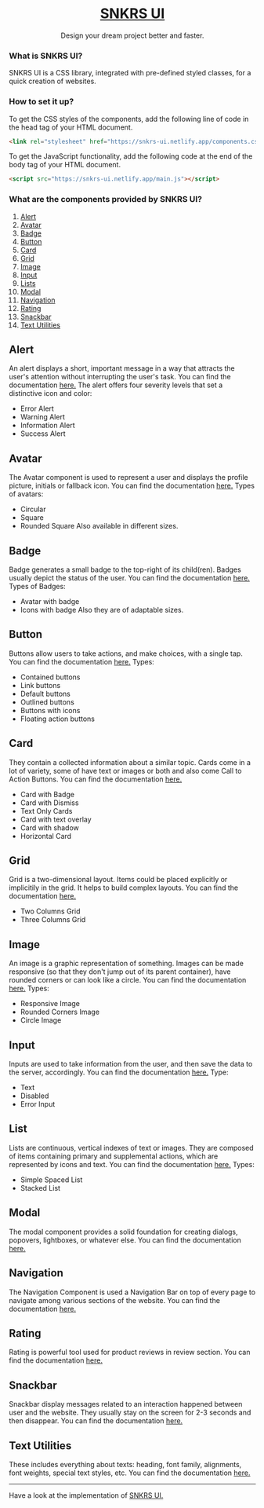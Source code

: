 <div align="center">

# [SNKRS UI](https://snkrs-ui.netlify.app)

Design your dream project better and faster.

</div>

### What is SNKRS UI?

SNKRS UI is a CSS library, integrated with pre-defined styled classes, for a quick creation of websites.

### How to set it up?

To get the CSS styles of the components, add the following line of code in the head tag of your HTML document.

```html
<link rel="stylesheet" href="https://snkrs-ui.netlify.app/components.css" />

```

To get the JavaScript functionality, add the following code at the end of the body tag of your HTML document.
```html
<script src="https://snkrs-ui.netlify.app/main.js"></script>
```

### What are the components provided by SNKRS UI?

1. [Alert](#alert)
2. [Avatar](#avatar)
3. [Badge](#badge)
4. [Button](#button)
5. [Card](#card)
6. [Grid](#grid)
7. [Image](#image)
8. [Input](#input)
9. [Lists](#list)
10. [Modal](#modal)
10. [Navigation](#navigation)
10. [Rating](#rating)
11. [Snackbar](#snackbar)
12. [Text Utilities](#text-utilities)

## Alert

An alert displays a short, important message in a way that attracts the user's attention without interrupting the user's task.
You can find the documentation [here.](https://snkrs-ui.netlify.app/components/alert/alert)
The alert offers four severity levels that set a distinctive icon and color:

- Error Alert
- Warning Alert
- Information Alert
- Success Alert

## Avatar

The Avatar component is used to represent a user and displays the profile picture, initials or fallback icon.
You can find the documentation [here.](https://snkrs-ui.netlify.app/components/avatar/avatar)
Types of avatars:

- Circular
- Square
- Rounded Square
  Also available in different sizes.

## Badge

Badge generates a small badge to the top-right of its child(ren). Badges usually depict the status of the user.
You can find the documentation [here.](https://snkrs-ui.netlify.app/components/badge/badge)
Types of Badges:

- Avatar with badge
- Icons with badge
  Also they are of adaptable sizes.

## Button

Buttons allow users to take actions, and make choices, with a single tap.
You can find the documentation [here.](https://snkrs-ui.netlify.app/components/button/button)
Types:

- Contained buttons
- Link buttons
- Default buttons
- Outlined buttons
- Buttons with icons
- Floating action buttons

## Card

They contain a collected information about a similar topic. Cards come in a lot of variety, some of have text or images or both and also come Call to Action Buttons.
You can find the documentation [here.](https://snkrs-ui.netlify.app/components/card/card)

- Card with Badge
- Card with Dismiss
- Text Only Cards
- Card with text overlay
- Card with shadow
- Horizontal Card

## Grid

Grid is a two-dimensional layout. Items could be placed explicitly or implicitily in the grid. It helps to build complex layouts.
You can find the documentation [here.](https://snkrs-ui.netlify.app/Components/grid/grid)

- Two Columns Grid
- Three Columns Grid

## Image

An image is a graphic representation of something. Images can be made responsive (so that they don't jump out of its parent container), have rounded corners or can look like a circle.
You can find the documentation [here.](https://snkrs-ui.netlify.app/components/image/image)
Types:

- Responsive Image
- Rounded Corners Image
- Circle Image

## Input

Inputs are used to take information from the user, and then save the data to the server, accordingly.
You can find the documentation [here.](https://snkrs-ui.netlify.app/components/input/input)
Type:

- Text
- Disabled
- Error Input

## List

Lists are continuous, vertical indexes of text or images. They are composed of items containing primary and supplemental actions, which are represented by icons and text.
You can find the documentation [here.](https://snkrs-ui.netlify.app/components/list/list)
Types:

- Simple Spaced List
- Stacked List

## Modal

The modal component provides a solid foundation for creating dialogs, popovers, lightboxes, or whatever else.
You can find the documentation [here.](https://snkrs-ui.netlify.app/components/modal/modal)

## Navigation

The Navigation Component is used a Navigation Bar on top of every page to navigate among various sections of the website.
You can find the documentation [here.](https://snkrs-ui.netlify.app/components/navigation/navigation)

## Rating

Rating is powerful tool used for product reviews in review section.
You can find the documentation [here.](https://snkrs-ui.netlify.app/Components/rating/rating)

## Snackbar

Snackbar display messages related to an interaction happened between user and the website. They usually stay on the screen for 2-3 seconds and then disappear.
You can find the documentation [here.](https://snkrs-ui.netlify.app/components/snackbar/snackbar)

## Text Utilities

These includes everything about texts: heading, font family, alignments, font weights, special text styles, etc.
You can find the documentation [here.](https://snkrs-ui.netlify.app/components/textutilitites/text-utilities)

<hr/>

Have a look at the implementation of [SNKRS UI.](https://snkrs-ui.netlify.app)
